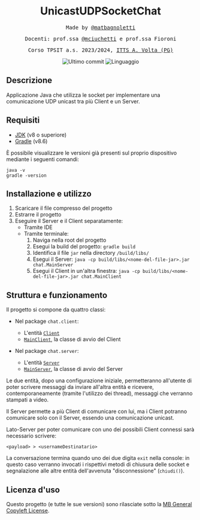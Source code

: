 <h1 align="center">UnicastUDPSocketChat</h1>

<p align="center" style="font-family: monospace">Made by <a href="https://github.com/matbagnoletti">@matbagnoletti</a></p>
<p align="center" style="font-family: monospace">Docenti: prof.ssa <a href="https://github.com/mciuchetti">@mciuchetti</a> e prof.ssa Fioroni</p>
<p align="center" style="font-family: monospace">Corso TPSIT a.s. 2023/2024, <a href="https://www.avoltapg.edu.it/">ITTS A. Volta (PG)</a></p>
<p align="center">
    <img src="https://img.shields.io/github/last-commit/matbagnoletti/UnicastUDPSocketChat?style=for-the-badge" alt="Ultimo commit">
    <img src="https://img.shields.io/github/languages/top/matbagnoletti/UnicastUDPSocketChat?style=for-the-badge" alt="Linguaggio">
</p>

## Descrizione
Applicazione Java che utilizza le socket per implementare una comunicazione UDP unicast tra più Client e un Server.

## Requisiti
- [JDK](https://www.oracle.com/it/java/technologies/downloads/) (v8 o superiore)
- [Gradle](https://gradle.org/install/) (v8.6)

È possibile visualizzare le versioni già presenti sul proprio dispositivo mediante i seguenti comandi:
```
java -v
gradle -version
```

## Installazione e utilizzo
1. Scaricare il file compresso del progetto
2. Estrarre il progetto
3. Eseguire il Server e il Client separatamente:
    - Tramite IDE
    - Tramite terminale:
        1. Naviga nella root del progetto
        2. Esegui la build del progetto: `gradle build`
        3. Identifica il file `jar` nella directory `/build/libs/`
        4. Esegui il Server: `java -cp build/libs/<nome-del-file-jar>.jar chat.MainServer`
        5. Esegui il Client in un'altra finestra: `java -cp build/libs/<nome-del-file-jar>.jar chat.MainClient`

## Struttura e funzionamento
Il progetto si compone da quattro classi:

- Nel package `chat.client`:
    - L'entità [`Client`](src/main/java/chat/Client.java)
    - [`MainClient`](src/main/java/chat/MainClient.java), la classe di avvio del Client

- Nel package `chat.server`:
    - L'entità [`Server`](src/main/java/chat/Server.java)
    - [`MainServer`](src/main/java/chat/MainServer.java), la classe di avvio del Server

Le due entità, dopo una configurazione iniziale, permetteranno all'utente di poter scrivere messaggi da inviare all'altra entità e ricevere, contemporaneamente (tramite l'utilizzo dei thread), messaggi che verranno stampati a video.

Il Server permette a più Client di comunicare con lui, ma i Client potranno comunicare solo con il Server, essendo una comunicazione unicast.

Lato-Server per poter comunicare con uno dei possibili Client connessi sarà necessario scrivere:
```text
<payload> > <usernameDestinatario>
```

La conversazione termina quando uno dei due digita `exit` nella console: in questo caso verranno invocati i rispettivi metodi di chiusura delle socket e segnalazione alle altre entità dell'avvenuta "disconnessione" (`chiudi()`).

## Licenza d'uso
Questo progetto (e tutte le sue versioni) sono rilasciate sotto la [MB General Copyleft License](LICENSE).